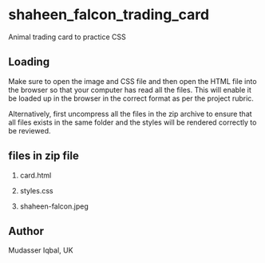 # shaheen_falcon_trading_card
Animal trading card to practice CSS 

## Loading

Make sure to open the image and CSS file and then open the HTML file into 
the browser so that your computer has read all the files.
This will enable it be loaded up in the browser in the correct format
as per the project rubric.

Alternatively, first uncompress all the files in the zip archive to 
ensure that all files exists in the same folder and the styles will 
be rendered correctly to be reviewed.

## files in zip file

1) card.html

2) styles.css

3) shaheen-falcon.jpeg

## Author

Mudasser Iqbal, UK
